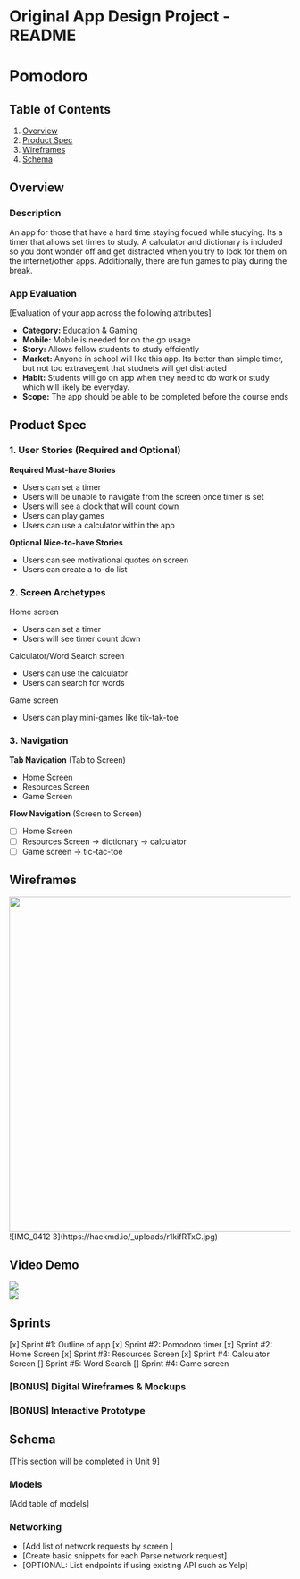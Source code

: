 Original App Design Project - README
===

# Pomodoro 

## Table of Contents

1. [Overview](#Overview)
2. [Product Spec](#Product-Spec)
3. [Wireframes](#Wireframes)
4. [Schema](#Schema)

## Overview

### Description

An app for those that have a hard time staying focued while studying. Its a timer that allows set times to study. A calculator and dictionary is included so you dont wonder off and get distracted when you try to look for them on the internet/other apps. Additionally, there are fun games to play during the break.

### App Evaluation

[Evaluation of your app across the following attributes]
- **Category:** Education & Gaming
- **Mobile:** Mobile is needed for on the go usage 
- **Story:** Allows fellow students to study effciently
- **Market:** Anyone in school will like this app. Its better than simple timer, but not too extravegent that studnets will get distracted
- **Habit:** Students will go on app when they need to do work or study which will likely be everyday. 
- **Scope:** The app should be able to be completed before the course ends

## Product Spec

### 1. User Stories (Required and Optional)

**Required Must-have Stories**

* Users can set a timer
* Users will be unable to navigate from the screen once timer is set
* Users will see a clock that will count down
* Users can play games
* Users can use a calculator within the app


**Optional Nice-to-have Stories**

* Users can see motivational quotes on screen
* Users can create a to-do list


### 2. Screen Archetypes

Home screen
* Users can set a timer
* Users will see timer count down

Calculator/Word Search screen
* Users can use the calculator
* Users can search for words

Game screen
* Users can play mini-games like tik-tak-toe

### 3. Navigation

**Tab Navigation** (Tab to Screen)

* Home Screen
* Resources Screen
* Game Screen

**Flow Navigation** (Screen to Screen)

- [ ] Home Screen
- [ ] Resources Screen
    -> dictionary
    -> calculator
- [ ] Game screen
    -> tic-tac-toe

## Wireframes
<img src="YOUR_WIREFRAME_IMAGE_URL" width=600>
![IMG_0412 3](https://hackmd.io/_uploads/r1kifRTxC.jpg)

## Video Demo
<div>
    <a href="https://www.loom.com/share/b191db6935394eab849ad8255269b69a">
    </a>
    <a href="https://www.loom.com/share/b191db6935394eab849ad8255269b69a">
      <img style="max-width:300px;" src="https://cdn.loom.com/sessions/thumbnails/b191db6935394eab849ad8255269b69a-00001.jpg">
    </a>
  </div>
  
  <div>
    <a href="https://www.loom.com/share/b7ba0f5ac7c1433bb4411e46623c0a4f">
    </a>
    <a href="https://www.loom.com/share/b7ba0f5ac7c1433bb4411e46623c0a4f">
      <img style="max-width:300px;" src="https://cdn.loom.com/sessions/thumbnails/b7ba0f5ac7c1433bb4411e46623c0a4f-with-play.gif">
    </a>
  </div>

## Sprints
[x] Sprint #1: Outline of app
[x] Sprint #2: Pomodoro timer
[x] Sprint #2: Home Screen
[x] Sprint #3: Resources Screen
    [x] Sprint #4: Calculator Screen
    [] Sprint #5: Word Search
[] Sprint #4: Game screen
    

### [BONUS] Digital Wireframes & Mockups

### [BONUS] Interactive Prototype

## Schema 

[This section will be completed in Unit 9]

### Models

[Add table of models]

### Networking

- [Add list of network requests by screen ]
- [Create basic snippets for each Parse network request]
- [OPTIONAL: List endpoints if using existing API such as Yelp]
